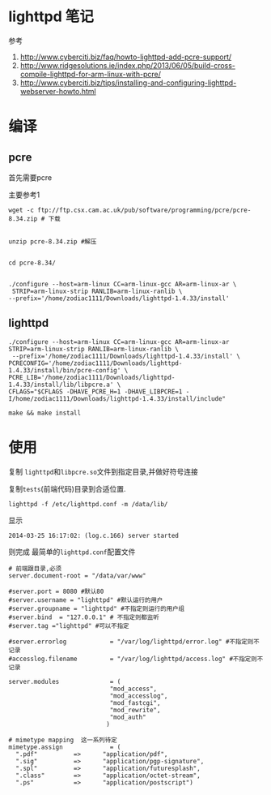 # lighttpd 笔记

参考

1. http://www.cyberciti.biz/faq/howto-lighttpd-add-pcre-support/
2. http://www.ridgesolutions.ie/index.php/2013/06/05/build-cross-compile-lighttpd-for-arm-linux-with-pcre/
3. http://www.cyberciti.biz/tips/installing-and-configuring-lighttpd-webserver-howto.html

# 编译

## pcre

首先需要pcre

主要参考1


    wget -c ftp://ftp.csx.cam.ac.uk/pub/software/programming/pcre/pcre-8.34.zip # 下载


    unzip pcre-8.34.zip #解压


    cd pcre-8.34/


    ./configure --host=arm-linux CC=arm-linux-gcc AR=arm-linux-ar \
     STRIP=arm-linux-strip RANLIB=arm-linux-ranlib \
    --prefix='/home/zodiac1111/Downloads/lighttpd-1.4.33/install'

## lighttpd

```
./configure --host=arm-linux CC=arm-linux-gcc AR=arm-linux-ar STRIP=arm-linux-strip RANLIB=arm-linux-ranlib \
 --prefix='/home/zodiac1111/Downloads/lighttpd-1.4.33/install' \
PCRECONFIG='/home/zodiac1111/Downloads/lighttpd-1.4.33/install/bin/pcre-config' \
PCRE_LIB='/home/zodiac1111/Downloads/lighttpd-1.4.33/install/lib/libpcre.a' \
CFLAGS="$CFLAGS -DHAVE_PCRE_H=1 -DHAVE_LIBPCRE=1 -I/home/zodiac1111/Downloads/lighttpd-1.4.33/install/include"
```

```
make && make install
```

# 使用

复制 `lighttpd`和`libpcre.so`文件到指定目录,并做好符号连接

复制`tests`(前端代码)目录到合适位置.

```
lighttpd -f /etc/lighttpd.conf -m /data/lib/
```
显示
```
2014-03-25 16:17:02: (log.c.166) server started
```
则完成
最简单的`lighttpd.conf`配置文件
```
# 前端跟目录,必须
server.document-root = "/data/var/www"

#server.port = 8080 #默认80
#server.username = "lighttpd" #默认运行的用户
#server.groupname = "lighttpd" #不指定则运行的用户组
#server.bind  = "127.0.0.1" # 不指定则都监听
#server.tag ="lighttpd" #可以不指定

#server.errorlog            = "/var/log/lighttpd/error.log" #不指定则不记录
#accesslog.filename         = "/var/log/lighttpd/access.log" #不指定则不记录

server.modules              = (
                            "mod_access",
                            "mod_accesslog",
                            "mod_fastcgi",
                            "mod_rewrite",
                            "mod_auth"
                           )

# mimetype mapping  这一系列待定
mimetype.assign             = (
  ".pdf"          =>      "application/pdf",
  ".sig"          =>      "application/pgp-signature",
  ".spl"          =>      "application/futuresplash",
  ".class"        =>      "application/octet-stream",
  ".ps"           =>      "application/postscript")

```